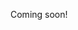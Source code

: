 <!-----------------------------------------------------------------------------

* Think of common examples!

1. Movement
   1. Moving around projects
      * literal path
      * recent
      * projectile-like system
      * marks
   2. Moving around files
      * literal path
      * search files within project
      * marks
   3. Moving around file
      * paging
      * {}
      * search
      * better search
      * marks
   4. Moving around lines
      * {}
      * search
      * marks
      * dumbjump/avy
   5. Moving around line
      * above/below line
      * front/back of line
      * around words
      * in insert mode?

2. Text Transformations
   1. Inserting new text
      * in new insertion spot
      * in old insertion spot
      * overwriting existing text
      * columnar block
   2. Copy/Paste
      * copy then paste
      * copy and paste from register
      * visually
      * ex command?
   3. Cut/Paste
      * delete then paste
      * delete and paste from register
      * visually
      * ex command
   4. Search & Replace
      * asterisk
      * ex command (regex patterns!)
      * multiple files

3. Text Targets
   1. Visual
   2. Words/Sentences/Paragraphs
   3. Tags
      * html/xml
   4. Parentheticals
      * outside: surround
      * inside: it, ip, i(, etc.
   5. Indentation

4. Mistake Management

------------------------------------------------------------------------------>

Coming soon!
